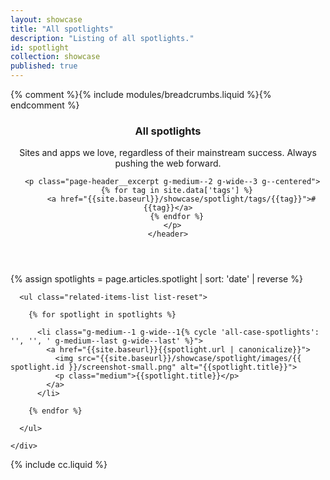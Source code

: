```yaml
---
layout: showcase
title: "All spotlights"
description: "Listing of all spotlights."
id: spotlight
collection: showcase
published: true
---
```



<div class="page-header">
  <div class="container">
    {% comment %}{% include modules/breadcrumbs.liquid %}{% endcomment %}
    <header class="clear">
      <h3 class="xxlarge">All spotlights</h3>
      <div class="divider">
        <span class="themed divider-icon"></span>
      </div>
      <p class="page-header__excerpt g-medium--2 g-wide--3 g--centered">Sites and apps we love, regardless of their mainstream success. Always pushing the web forward.</p>

      <p class="page-header__excerpt g-medium--2 g-wide--3 g--centered">
        {% for tag in site.data['tags'] %}
          <a href="{{site.baseurl}}/showcase/spotlight/tags/{{tag}}">#{{tag}}</a>
        {% endfor %}
      </p>
    </header>
  </div>
</div>

{% assign spotlights = page.articles.spotlight | sort: 'date' | reverse  %}

<div class="container spotlight-listing">

  <div class="related-items clear">
    <div class="related-items__section clear">

      <ul class="related-items-list list-reset">

        {% for spotlight in spotlights %}

          <li class="g-medium--1 g-wide--1{% cycle 'all-case-spotlights': '', '', ' g-medium--last g-wide--last' %}">
            <a href="{{site.baseurl}}{{spotlight.url | canonicalize}}">
              <img src="{{site.baseurl}}/showcase/spotlight/images/{{ spotlight.id }}/screenshot-small.png" alt="{{spotlight.title}}">
              <p class="medium">{{spotlight.title}}</p>
            </a>
          </li>

        {% endfor %}

      </ul>

    </div>
  </div>

</div>

{% include cc.liquid %}
